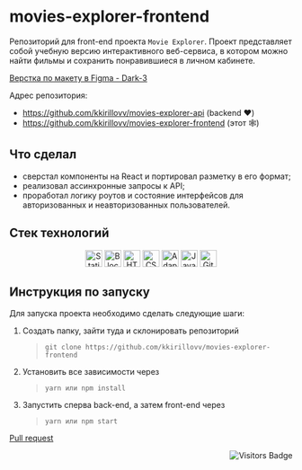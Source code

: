 # movies-explorer-frontend
Репозиторий для front-end проекта `Movie Explorer`. Проект представляет собой учебную версию интерактивного веб-сервиса, в котором можно найти фильмы и сохранить понравившиеся в личном кабинете.

[Верстка по макету в Figma - Dark-3](https://www.figma.com/file/6FMWkB94wE7KTkcCgUXtnC/light-1?type=design&node-id=891-3857&mode=design)

Адрес репозитория: 
- https://github.com/kkirillovv/movies-explorer-api (backend ❤️)
- https://github.com/kkirillovv/movies-explorer-frontend (этот 🕸)

## Что сделал
* сверстал компоненты на React и портировал разметку в его формат;
* реализовал ассинхронные запросы к API;
* проработал логику роутов и состояние интерфейсов для авторизованных и неавторизованных пользователей.
  
## Стек технологий
<div align="center">
  <img alt="Static Badge" src="https://img.shields.io/badge/Figma-grey?logo=figma&logoColor=black&labelColor=f0b354" height=30>
  <img alt="Block, element, model" src="https://img.shields.io/badge/BEM-grey?logoColor=black&labelColor=f0b354" height=30>
  <img alt="HTML" src="https://img.shields.io/badge/HTML-grey?logo=HTML5&logoColor=black&labelColor=f0b354" height=30>
  <img alt="CSS" src="https://img.shields.io/badge/CSS-grey?logo=CSS3&logoColor=black&labelColor=f0b354" height=30>
  <img alt="Adaptive layout" src="https://img.shields.io/badge/Adaptive%20layout-grey?logoColor=black&labelColor=f0b354" height=30>
  <img alt="JavaScript" src="https://img.shields.io/badge/JavaScript-grey?logo=JavaScript&logoColor=black&labelColor=f0b354" height=30>
  <img alt="GitHub" src="https://img.shields.io/badge/GitHub-grey?logo=GitHub&logoColor=black&labelColor=f0b354" height=30>
</div>

## Инструкция по запуску
Для запуска проекта необходимо сделать следующие шаги:

1. Создать папку, зайти туда и склонировать репозиторий
   > `git clone https://github.com/kkirillovv/movies-explorer-frontend`
2. Установить все зависимости через
   > `yarn или npm install`
3. Запустить сперва back-end, а затем front-end через
   > `yarn или npm start`

[Pull request](https://github.com/kkirillovv/movies-explorer-frontend/pull/1)

<div align="right">
  <p align="right">
    <img src="https://api.visitorbadge.io/api/visitors?path=https%3A%2F%2Fgithub.com%2Fkkirillovv%2Fmovies-explorer-frontend&countColor=%23f0b354" alt="Visitors Badge" />
  </p>
</div>
